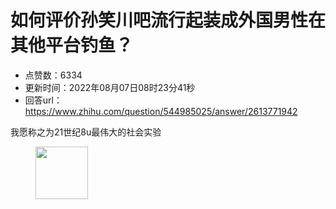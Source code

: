 # 如何评价孙笑川吧流行起装成外国男性在其他平台钓鱼？
- 点赞数：6334
- 更新时间：2022年08月07日08时23分41秒
- 回答url：https://www.zhihu.com/question/544985025/answer/2613771942
<body>
 <p data-pid="jfchwI6N">我愿称之为21世纪8u最伟大的社会实验</p>
 <figure data-size="normal">
  <img src="https://pic1.zhimg.com/50/v2-3b621b1c5be2d63d62e31fa5c37e9353_720w.jpg?source=1940ef5c" data-rawwidth="84" data-rawheight="80" data-size="normal" data-original-token="v2-3b621b1c5be2d63d62e31fa5c37e9353" class="content_image" width="84">
 </figure>
 <p></p>
</body>
